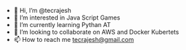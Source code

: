 - 👋 Hi, I’m @tecrajesh
- 👀 I’m interested in Java Script Games
- 🌱 I’m currently learning Pythan AT
- 💞️ I’m looking to collaborate on AWS and Docker Kubertets
- 📫 How to reach me tecrajesh@gmail.com

<!---
tecrajesh/tecrajesh is a ✨ special ✨ repository because its `README.md` (this file) appears on your GitHub profile.
You can click the Preview link to take a look at your changes.
--->
